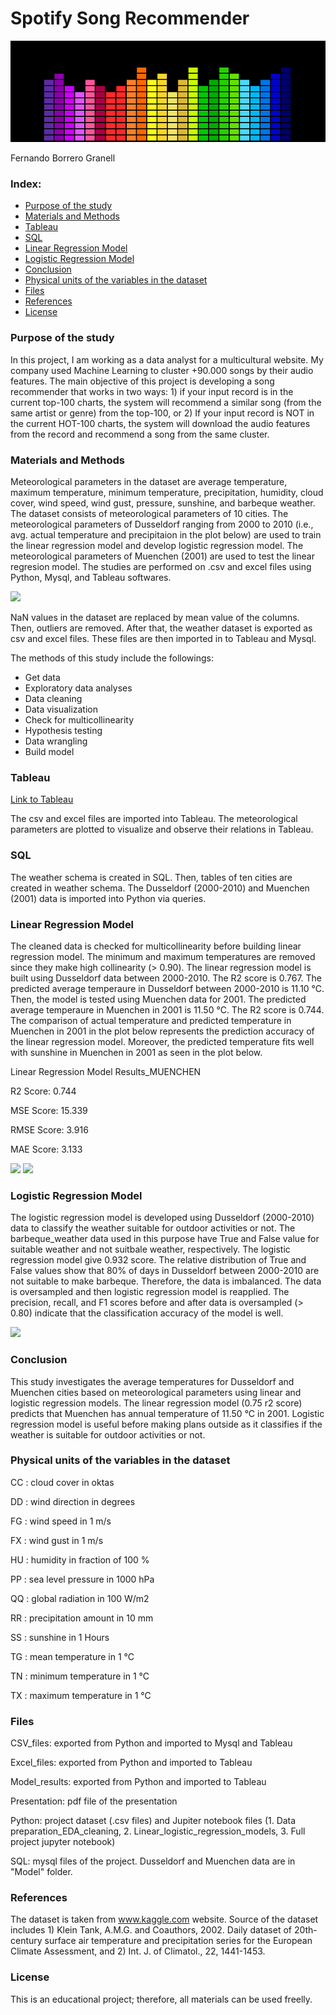 # Spotify Song Recommender
<img src="images/header1.png"/>

Fernando Borrero Granell

### Index:

* [Purpose of the study](#section1)
* [Materials and Methods](#section2)
* [Tableau](#section3)
* [SQL](#section4)
* [Linear Regression Model](#section5)
* [Logistic Regression Model](#section6)
* [Conclusion](#section7)
* [Physical units of the variables in the dataset](#section8)
* [Files](#section9)
* [References](#section10)
* [License](#section11)


<a id='section1'></a>
### Purpose of the study

In this project, I am working as a data analyst for a multicultural website. My company used Machine Learning to cluster +90.000 songs by their audio features.  The main objective of this project is developing a song recommender that works in two ways: 1) if your input record is in the current top-100 charts, the system will recommend a similar song (from the same artist or genre) from the top-100, or 2) If your input record is NOT in the current HOT-100 charts, the system will download the audio features from the record and recommend a song from the same cluster. 


<a id='section2'></a>
### Materials and Methods

Meteorological parameters in the dataset are average temperature, maximum temperature, minimum temperature, precipitation, humidity, cloud cover, wind speed, wind gust, pressure, sunshine, and barbeque weather. The dataset consists of meteorological parameters of 10 cities. The meteorological parameters of Dusseldorf ranging from 2000 to 2010 (i.e., avg. actual temperature and precipitaion in the plot below) are used to train the linear regression model and develop logistic regression model. The meteorological parameters of Muenchen (2001) are used to test the linear regresion model. The studies are performed on .csv and excel files using Python, Mysql, and Tableau softwares.

<img src="Images/r4.png"/>

NaN values in the dataset are replaced by mean value of the columns. Then, outliers are removed. After that, the weather dataset is exported as csv and excel files. These files are then imported in to Tableau and Mysql.

The methods of this study include the followings:
* Get data
* Exploratory data analyses
* Data cleaning
* Data visualization
* Check for multicollinearity
* Hypothesis testing
* Data wrangling
* Build model

<a id='section3'></a>
### Tableau
[Link to Tableau](https://public.tableau.com/views/Mid_bootcamp_project_16647282235460/Muenchen_model?:language=enUS&publish=yes&:display_count=n&:origin=viz_share_link)

The csv and excel files are imported into Tableau. The meteorological parameters are plotted to visualize and observe their relations in Tableau.

<a id='section4'></a>
### SQL

The weather schema is created in SQL. Then, tables of ten cities are created in weather schema. The Dusseldorf (2000-2010) and Muenchen (2001) data is imported into Python via queries.

<a id='section5'></a>
### Linear Regression Model

The cleaned data is checked for multicollinearity before building linear regression model. The minimum and maximum temperatures are removed since they make high collinearity (> 0.90).
The linear regression model is built using Dusseldorf data between 2000-2010. The R2 score is 0.767. The predicted average temperaure in Dusseldorf between 2000-2010 is 11.10 °C. Then, the model is tested using Muenchen data for 2001. The predicted average temperaure in Muenchen in 2001 is 11.50 °C. The R2 score is 0.744. The comparison of actual temperature and predicted temperature in Muenchen in 2001 in the plot below represents the prediction accuracy of the linear regression model. Moreover, the predicted temperature fits well with sunshine in Muenchen in 2001 as seen in the plot below. 

Linear Regression Model Results_MUENCHEN

 R2 Score:  0.744
 
 MSE Score:  15.339
 
 RMSE Score:  3.916
 
 MAE Score:  3.133
 
 <img src="Images/r5.png"/>
 
 <img src="Images/r2.png"/>

 <a id='section6'></a>
### Logistic Regression Model

The logistic regression model is developed using Dusseldorf (2000-2010) data to classify the weather suitable for outdoor activities or not. The barbeque_weather data used in this purpose have True and False value for suitable weather and not suitbale weather, respectively. The logistic regression model give 0.932 score. The relative distribution of True and False values show that 80% of days in Dusseldorf between 2000-2010 are not suitable to make barbeque. Therefore, the data is imbalanced. The data is oversampled and then logistic regression model is reapplied. The precision, recall, and F1 scores before and after data is oversampled (> 0.80) indicate that the classification accuracy of the model is well.

<img src="Images/r1.png"/>

<a id='section7'></a>
### Conclusion

This study investigates the average temperatures for Dusseldorf and Muenchen cities based on meteorological parameters using linear
and logistic regression models.
The linear regression model (0.75 r2 score) predicts that Muenchen has annual temperature of 11.50 °C in 2001.
Logistic regression model is useful before making plans outside as it classifies if the weather is suitable for outdoor activities or not.

<a id='section8'></a>
### Physical units of the variables in the dataset

CC   : cloud cover in oktas

DD   : wind direction in degrees

FG   : wind speed in 1 m/s

FX   : wind gust in 1 m/s

HU   : humidity in fraction of 100 %

PP   : sea level pressure in 1000 hPa

QQ   : global radiation in 100 W/m2

RR   : precipitation amount in 10 mm

SS   : sunshine in 1 Hours

TG   : mean temperature in 1 &#176;C

TN   : minimum temperature in 1 &#176;C

TX   : maximum temperature in 1 &#176;C

<a id='section9'></a>
### Files
CSV_files: exported from Python and imported to Mysql and Tableau

Excel_files: exported from Python and imported to Tableau

Model_results: exported from Python and imported to Tableau

Presentation: pdf file of the presentation

Python: project dataset (.csv files) and Jupiter notebook files (1. Data preparation_EDA_cleaning, 2. Linear_logistic_regression_models, 3. Full project jupyter notebook)

SQL: mysql files of the project. Dusseldorf and Muenchen data are in "Model" folder.

<a id='section10'></a>
### References
The dataset is taken from www.kaggle.com website. Source of the dataset includes 1) Klein Tank, A.M.G. and Coauthors, 2002. Daily dataset of 20th-century surface air temperature and precipitation series for the European Climate Assessment, and 2) Int. J. of Climatol., 22, 1441-1453.

<a id='section11'></a>
### License
This is an educational project; therefore, all materials can be used freelly.
